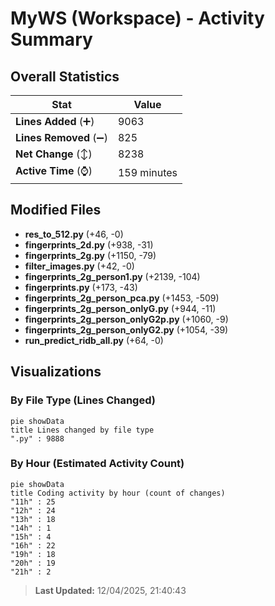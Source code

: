 # MyWS (Workspace) - Activity Summary 

## Overall Statistics

| Stat                   | Value                                                             |
| ---------------------- | ----------------------------------------------------------------- |
| **Lines Added** (➕)   | 9063                                          |
| **Lines Removed** (➖) | 825                                        |
| **Net Change** (↕)    | 8238                |
| **Active Time** (⌚)   | 159 minutes |


## Modified Files
- **res_to_512.py** (+46, -0)
- **fingerprints_2d.py** (+938, -31)
- **fingerprints_2g.py** (+1150, -79)
- **filter_images.py** (+42, -0)
- **fingerprints_2g_person1.py** (+2139, -104)
- **fingerprints.py** (+173, -43)
- **fingerprints_2g_person_pca.py** (+1453, -509)
- **fingerprints_2g_person_onlyG.py** (+944, -11)
- **fingerprints_2g_person_onlyG2p.py** (+1060, -9)
- **fingerprints_2g_person_onlyG2.py** (+1054, -39)
- **run_predict_ridb_all.py** (+64, -0)

## Visualizations

### By File Type (Lines Changed)

```mermaid
pie showData
title Lines changed by file type
".py" : 9888
```

### By Hour (Estimated Activity Count)

```mermaid
pie showData
title Coding activity by hour (count of changes)
"11h" : 25
"12h" : 24
"13h" : 18
"14h" : 1
"15h" : 4
"16h" : 22
"19h" : 18
"20h" : 19
"21h" : 2
```


> **Last Updated:** 12/04/2025, 21:40:43